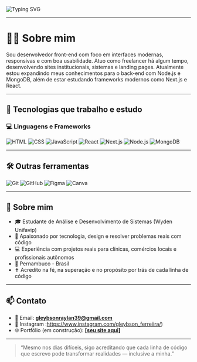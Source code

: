 <img src="https://readme-typing-svg.demolab.com?font=Fira+Code&size=22&pause=1000&color=38BDF8&center=true&vCenter=true&width=435&lines=Olá%2C+sou+o+Raylan!;Desenvolvedor+Front-end+e+Freelancer;Criando+experiências+digitais+reais+e+funcionais!" alt="Typing SVG" />

---

# 👨‍💻 Sobre mim

Sou desenvolvedor front-end com foco em interfaces modernas, responsivas e com boa usabilidade. Atuo como freelancer há algum tempo, desenvolvendo sites institucionais, sistemas e landing pages. Atualmente estou expandindo meus conhecimentos para o back-end com Node.js e MongoDB, além de estar estudando frameworks modernos como Next.js e React.

---

## 🚀 Tecnologias que trabalho e estudo

### 💻 Linguagens e Frameworks
![HTML](https://img.shields.io/badge/HTML5-E44D26?style=for-the-badge&logo=html5&logoColor=white)
![CSS](https://img.shields.io/badge/CSS3-264DE4?style=for-the-badge&logo=css3&logoColor=white)
![JavaScript](https://img.shields.io/badge/JavaScript-F7DF1E?style=for-the-badge&logo=javascript&logoColor=000)
![React](https://img.shields.io/badge/React-20232A?style=for-the-badge&logo=react&logoColor=61DAFB)
![Next.js](https://img.shields.io/badge/Next.js-000000?style=for-the-badge&logo=nextdotjs&logoColor=white)
![Node.js](https://img.shields.io/badge/Node.js-339933?style=for-the-badge&logo=nodedotjs&logoColor=white)
![MongoDB](https://img.shields.io/badge/MongoDB-47A248?style=for-the-badge&logo=mongodb&logoColor=white)

---

## 🛠️ Outras ferramentas
![Git](https://img.shields.io/badge/Git-F05032?style=for-the-badge&logo=git&logoColor=white)
![GitHub](https://img.shields.io/badge/GitHub-181717?style=for-the-badge&logo=github&logoColor=white)
![Figma](https://img.shields.io/badge/Figma-F24E1E?style=for-the-badge&logo=figma&logoColor=white)
![Canva](https://img.shields.io/badge/Canva-00C4CC?style=for-the-badge&logo=canva&logoColor=white)

---

## 📌 Sobre mim
- 🎓 Estudante de Análise e Desenvolvimento de Sistemas (Wyden Unifavip)
- 🧠 Apaixonado por tecnologia, design e resolver problemas reais com código
- 💻 Experiência com projetos reais para clínicas, comércios locais e profissionais autônomos
- 📍 Pernambuco - Brasil
- ✝️ Acredito na fé, na superação e no propósito por trás de cada linha de código

---

## 📫 Contato
- 📧 Email: **gleybsonraylan39@gmail.com**
- 🔗 Instagram :https://www.instagram.com/gleybson_ferreiira/)
- 🌐 Portfólio (em construção): **[[seu site aqui]](https://gleybsonferreiradev.vercel.app/)**

---

> “Mesmo nos dias difíceis, sigo acreditando que cada linha de código que escrevo pode transformar realidades — inclusive a minha.”  
